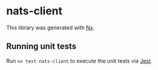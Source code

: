 # nats-client

This library was generated with [Nx](https://nx.dev).

## Running unit tests

Run `nx test nats-client` to execute the unit tests via [Jest](https://jestjs.io).
